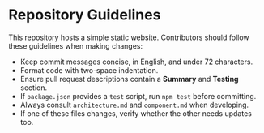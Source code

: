 # Repository Guidelines

This repository hosts a simple static website. Contributors should follow
these guidelines when making changes:

- Keep commit messages concise, in English, and under 72 characters.
- Format code with two-space indentation.
- Ensure pull request descriptions contain a **Summary** and **Testing** section.
- If `package.json` provides a `test` script, run `npm test` before committing.
- Always consult `architecture.md` and `component.md` when developing.
- If one of these files changes, verify whether the other needs updates too.
